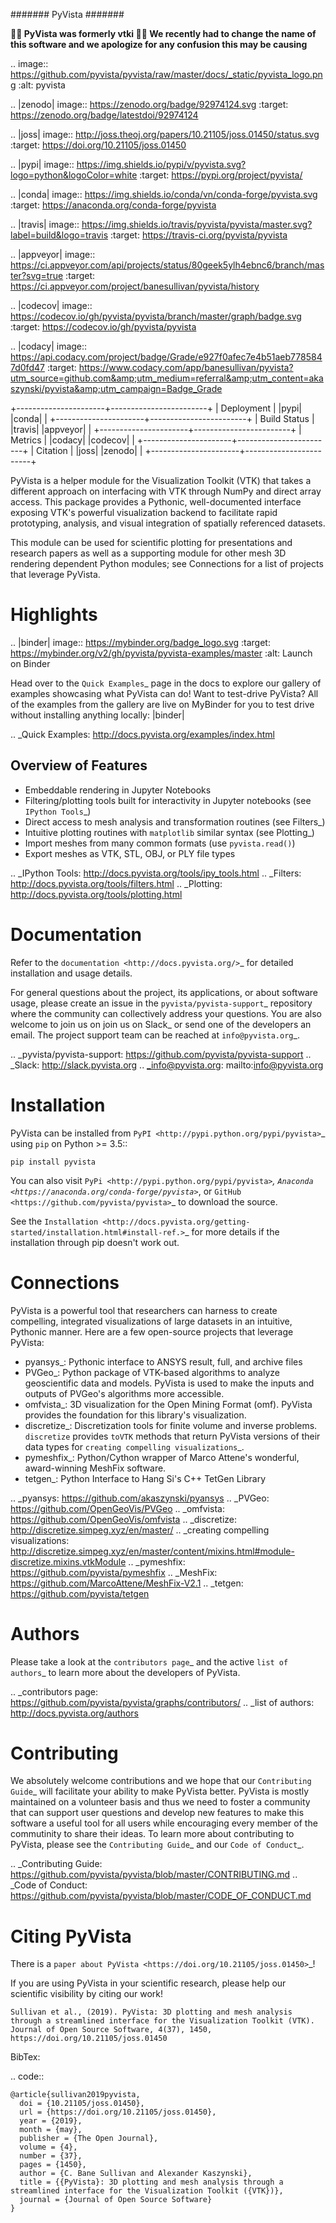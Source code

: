 #######
PyVista
#######

**🚨🚨 PyVista was formerly vtki 🚨🚨 We recently had to change the name of this
software and we apologize for any confusion this may be causing**

.. image:: https://github.com/pyvista/pyvista/raw/master/docs/_static/pyvista_logo.png
    :alt: pyvista


.. |zenodo| image:: https://zenodo.org/badge/92974124.svg
   :target: https://zenodo.org/badge/latestdoi/92974124

.. |joss| image:: http://joss.theoj.org/papers/10.21105/joss.01450/status.svg
   :target: https://doi.org/10.21105/joss.01450

.. |pypi| image:: https://img.shields.io/pypi/v/pyvista.svg?logo=python&logoColor=white
   :target: https://pypi.org/project/pyvista/

.. |conda| image:: https://img.shields.io/conda/vn/conda-forge/pyvista.svg
   :target: https://anaconda.org/conda-forge/pyvista

.. |travis| image:: https://img.shields.io/travis/pyvista/pyvista/master.svg?label=build&logo=travis
   :target: https://travis-ci.org/pyvista/pyvista

.. |appveyor| image:: https://ci.appveyor.com/api/projects/status/80geek5ylh4ebnc6/branch/master?svg=true
   :target: https://ci.appveyor.com/project/banesullivan/pyvista/history

.. |codecov| image:: https://codecov.io/gh/pyvista/pyvista/branch/master/graph/badge.svg
   :target: https://codecov.io/gh/pyvista/pyvista

.. |codacy| image:: https://api.codacy.com/project/badge/Grade/e927f0afec7e4b51aeb7785847d0fd47
   :target: https://www.codacy.com/app/banesullivan/pyvista?utm_source=github.com&amp;utm_medium=referral&amp;utm_content=akaszynski/pyvista&amp;utm_campaign=Badge_Grade


+----------------------+------------------------+
| Deployment           | |pypi| |conda|         |
+----------------------+------------------------+
| Build Status         | |travis| |appveyor|    |
+----------------------+------------------------+
| Metrics              | |codacy| |codecov|     |
+----------------------+------------------------+
| Citation             | |joss| |zenodo|        |
+----------------------+------------------------+


PyVista is a helper module for the Visualization Toolkit (VTK) that takes a
different approach on interfacing with VTK through NumPy and direct array
access. This package provides a Pythonic, well-documented interface exposing
VTK's powerful visualization backend to facilitate rapid prototyping, analysis,
and visual integration of spatially referenced datasets.

This module can be used for scientific plotting for presentations and research
papers as well as a supporting module for other mesh 3D rendering dependent
Python modules; see Connections for a list of projects that leverage
PyVista.


Highlights
==========

.. |binder| image:: https://mybinder.org/badge_logo.svg
   :target: https://mybinder.org/v2/gh/pyvista/pyvista-examples/master
   :alt: Launch on Binder

Head over to the `Quick Examples`_ page in the docs to explore our gallery of
examples showcasing what PyVista can do! Want to test-drive PyVista?
All of the examples from the gallery are live on MyBinder for you to test
drive without installing anything locally: |binder|

.. _Quick Examples: http://docs.pyvista.org/examples/index.html


Overview of Features
--------------------

* Embeddable rendering in Jupyter Notebooks
* Filtering/plotting tools built for interactivity in Jupyter notebooks (see `IPython Tools`_)
* Direct access to mesh analysis and transformation routines (see Filters_)
* Intuitive plotting routines with ``matplotlib`` similar syntax (see Plotting_)
* Import meshes from many common formats (use ``pyvista.read()``)
* Export meshes as VTK, STL, OBJ, or PLY file types


.. _IPython Tools: http://docs.pyvista.org/tools/ipy_tools.html
.. _Filters: http://docs.pyvista.org/tools/filters.html
.. _Plotting: http://docs.pyvista.org/tools/plotting.html


Documentation
=============

Refer to the `documentation <http://docs.pyvista.org/>`_ for detailed
installation and usage details.

For general questions about the project, its applications, or about software
usage, please create an issue in the `pyvista/pyvista-support`_ repository
where the community can collectively address your questions. You are also
welcome to join us on join us on Slack_ or send one of the developers an email.
The project support team can be reached at `info@pyvista.org`_.

.. _pyvista/pyvista-support: https://github.com/pyvista/pyvista-support
.. _Slack: http://slack.pyvista.org
.. _info@pyvista.org: mailto:info@pyvista.org


Installation
============

PyVista can be installed from `PyPI <http://pypi.python.org/pypi/pyvista>`_
using ``pip`` on Python >= 3.5::

    pip install pyvista

You can also visit `PyPi <http://pypi.python.org/pypi/pyvista>`_,
`Anaconda <https://anaconda.org/conda-forge/pyvista>`_, or
`GitHub <https://github.com/pyvista/pyvista>`_ to download the source.

See the `Installation <http://docs.pyvista.org/getting-started/installation.html#install-ref.>`_
for more details if the installation through pip doesn't work out.

Connections
===========

PyVista is a powerful tool that researchers can harness to create compelling,
integrated visualizations of large datasets in an intuitive, Pythonic manner.
Here are a few open-source projects that leverage PyVista:

* pyansys_: Pythonic interface to ANSYS result, full, and archive files
* PVGeo_: Python package of VTK-based algorithms to analyze geoscientific data and models. PyVista is used to make the inputs and outputs of PVGeo's algorithms more accessible.
* omfvista_: 3D visualization for the Open Mining Format (omf). PyVista provides the foundation for this library's visualization.
* discretize_: Discretization tools for finite volume and inverse problems. ``discretize`` provides ``toVTK`` methods that return PyVista versions of their data types for `creating compelling visualizations`_.
* pymeshfix_: Python/Cython wrapper of Marco Attene's wonderful, award-winning MeshFix software.
* tetgen_: Python Interface to Hang Si's C++ TetGen Library


.. _pyansys: https://github.com/akaszynski/pyansys
.. _PVGeo: https://github.com/OpenGeoVis/PVGeo
.. _omfvista: https://github.com/OpenGeoVis/omfvista
.. _discretize: http://discretize.simpeg.xyz/en/master/
.. _creating compelling visualizations: http://discretize.simpeg.xyz/en/master/content/mixins.html#module-discretize.mixins.vtkModule
.. _pymeshfix: https://github.com/pyvista/pymeshfix
.. _MeshFix: https://github.com/MarcoAttene/MeshFix-V2.1
.. _tetgen: https://github.com/pyvista/tetgen


Authors
=======

Please take a look at the `contributors page`_ and the active `list of authors`_
to learn more about the developers of PyVista.

.. _contributors page: https://github.com/pyvista/pyvista/graphs/contributors/
.. _list of authors: http://docs.pyvista.org/authors


Contributing
============

We absolutely welcome contributions and we hope that our `Contributing Guide`_
will facilitate your ability to make PyVista better. PyVista is mostly
maintained on a volunteer basis and thus we need to foster a community that can
support user questions and develop new features to make this software a useful
tool for all users while encouraging every member of the commutinity to share
their ideas. To learn more about contributing to PyVista, please see the
`Contributing Guide`_ and our `Code of Conduct`_.

.. _Contributing Guide: https://github.com/pyvista/pyvista/blob/master/CONTRIBUTING.md
.. _Code of Conduct: https://github.com/pyvista/pyvista/blob/master/CODE_OF_CONDUCT.md


Citing PyVista
==============

There is a `paper about PyVista <https://doi.org/10.21105/joss.01450>`_!

If you are using PyVista in your scientific research, please help our scientific
visibility by citing our work!


    Sullivan et al., (2019). PyVista: 3D plotting and mesh analysis through a streamlined interface for the Visualization Toolkit (VTK). Journal of Open Source Software, 4(37), 1450, https://doi.org/10.21105/joss.01450


BibTex:

.. code::

    @article{sullivan2019pyvista,
      doi = {10.21105/joss.01450},
      url = {https://doi.org/10.21105/joss.01450},
      year = {2019},
      month = {may},
      publisher = {The Open Journal},
      volume = {4},
      number = {37},
      pages = {1450},
      author = {C. Bane Sullivan and Alexander Kaszynski},
      title = {{PyVista}: 3D plotting and mesh analysis through a streamlined interface for the Visualization Toolkit ({VTK})},
      journal = {Journal of Open Source Software}
    }
